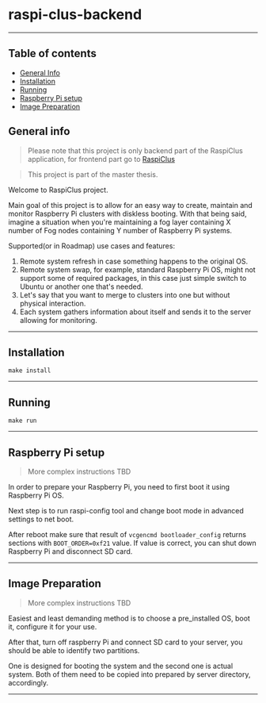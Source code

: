# raspi-clus-backend
___
## Table of contents 
 * [General Info](#general-info)
 * [Installation](#installation)
 * [Running](#running)
 * [Raspberry Pi setup](#raspberry-pi-setup)
 * [Image Preparation](#image-preparation)
## General info
>Please note that this project is only backend part of the RaspiClus application, for frontend part go to [RaspiClus](https://github.com/DonHesus/raspi-clus-client)

> This project is part of the master thesis.

Welcome to RaspiClus project.

Main goal of this project is to allow for an easy way to create, maintain and monitor Raspberry Pi clusters with diskless booting. 
With that being said, imagine a situation when you're maintaining a fog layer containing X number of Fog nodes containing Y number of Raspberry Pi systems.

Supported(or in Roadmap) use cases and features:
1. Remote system refresh in case something happens to the original OS.
2. Remote system swap, for example, standard Raspberry Pi OS, might not support some of required packages, in this case just simple switch to Ubuntu or another one that's needed.
3. Let's say that you want to merge to clusters into one but without physical interaction.
4. Each system gathers information about itself and sends it to the server allowing for monitoring.

___

## Installation
`make install`
___

## Running
``make run``
___

## Raspberry Pi setup
>More complex instructions TBD

In order to prepare your Raspberry Pi, you need to first boot it using Raspberry Pi OS.

Next step is to run raspi-config tool and change boot mode in advanced settings to net boot.

After reboot make sure that result of `vcgencmd bootloader_config` returns sections with `BOOT_ORDER=0xf21` value. 
If value is correct, you can shut down Raspberry Pi and disconnect SD card.
___

## Image Preparation
>More complex instructions TBD

Easiest and least demanding method is to choose a pre_installed OS, boot it, configure it for your use.

After that, turn off raspberry Pi and connect SD card to your server, you should be able to identify two partitions.

One is designed for booting the system and the second one is actual system. Both of them need to be copied into prepared
by server directory, accordingly.
___
